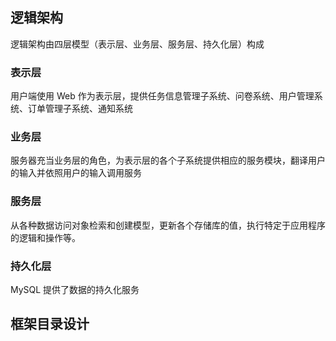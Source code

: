 ## 逻辑架构
逻辑架构由四层模型（表示层、业务层、服务层、持久化层）构成

### 表示层
用户端使用 Web 作为表示层，提供任务信息管理子系统、问卷系统、用户管理系统、订单管理子系统、通知系统

### 业务层
服务器充当业务层的角色，为表示层的各个子系统提供相应的服务模块，翻译用户的输入并依照用户的输入调用服务

### 服务层
从各种数据访问对象检索和创建模型，更新各个存储库的值，执行特定于应用程序的逻辑和操作等。

### 持久化层
MySQL 提供了数据的持久化服务

## 框架目录设计
